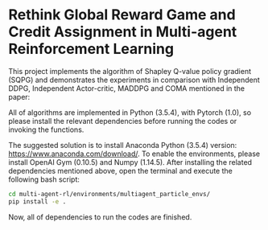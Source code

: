 # Rethink Global Reward Game and Credit Assignment in Multi-agent Reinforcement Learning

This project implements the algorithm of Shapley Q-value policy gradient (SQPG) and demonstrates the experiments in comparison with Independent DDPG, Independent Actor-critic, MADDPG and COMA mentioned in the paper:  

All of algorithms are implemented in Python (3.5.4), with Pytorch (1.0), so please install the relevant dependencies before running the codes or invoking the functions.

The suggested solution is to install Anaconda Python (3.5.4) version: https://www.anaconda.com/download/.
To enable the environments, please install OpenAI Gym (0.10.5) and Numpy (1.14.5).
After installing the related dependencies mentioned above, open the terminal and execute the following bash script:
```bash
cd multi-agent-rl/environments/multiagent_particle_envs/
pip install -e .
```

Now, all of dependencies to run the codes are finished.
